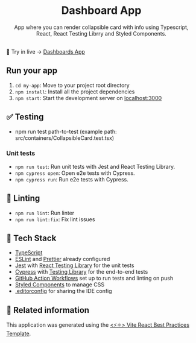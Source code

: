 <h1 align="center">
  Dashboard App
</h1>

<p align="center">
  App where you can render collapsible card with info using Typescript, React, React Testing Librry and Styled Components.
  <br />
  <br />
</p>

🚀  Try in live -> [Dashboards App](https://dashboards-data.netlify.app/)

## Run your app

   1. `cd my-app`: Move to your project root directory
   2. `npm install`: Install all the project dependencies
   3. `npm start`: Start the development server on [localhost:3000](http://localhost:3000)

## ✅ Testing
- npm run test path-to-test (example path: src/containers/CollapsibleCard.test.tsx)

### Unit tests

- `npm run test`: Run unit tests with Jest and React Testing Library. 
- `npm cypress open`: Open e2e tests with Cypress.
- `npm cypress run`: Run e2e tests with Cypress.

## 🔦 Linting

- `npm run lint`: Run linter
- `npm run lint:fix`: Fix lint issues

## 🌈 Tech Stack

- [TypeScript](https://www.typescriptlang.org)
- [ESLint](https://eslint.org) and [Prettier](https://prettier.io) already configured
- [Jest](https://jestjs.io) with [React Testing Library](https://testing-library.com/docs/react-testing-library/intro) for the unit tests
- [Cypress](https://www.cypress.io) with [Testing Library](https://testing-library.com/docs/cypress-testing-library) for the end-to-end tests
- [GitHub Action Workflows](https://github.com/features/actions) set up to run tests and linting on push
- [Styled Components](https://styled-components.com) to manage CSS
- [.editorconfig](https://editorconfig.org) for sharing the IDE config

## 🔀 Related information

This application was generated using the [<⚡⚛️> Vite React Best Practices Template](https://github.com/CodelyTV/vite-react_best_practices-template).
